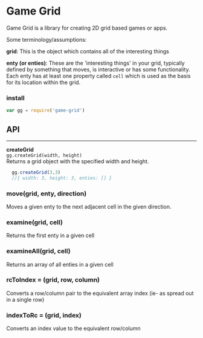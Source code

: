 # Game Grid
Game Grid is a library for creating 2D grid based games or apps.

Some terminology/assumptions:

**grid**: This is the object which contains all of the interesting things

**enty (or enties)**: These are the 'interesting things' in your grid, typically defined by something that moves, is interactive or has some functionality.  Each enty has at least one property called `cell` which is used as the basis for its location within the grid.

### install

```javascript
var gg = require('game-grid')
```



## API
---------

**createGrid**  
`gg.createGrid(width, height)`  
Returns a grid object with the specified width and height.

```javascript
  gg.createGrid(3,3)
  //{ width: 3, height: 3, enties: [] }
```

### move(grid, enty, direction)
Moves a given enty to the next adjacent cell in the given direction.


### examine(grid, cell)
Returns the first enty in a given cell


### examineAll(grid, cell)
Returns an array of all enties in a given cell


### rcToIndex = (grid, row, column)
Converts a row/column pair to the equivalent array index (ie- as spread out in a single row)


### indexToRc = (grid, index)
Converts an index value to the equivalent row/column

